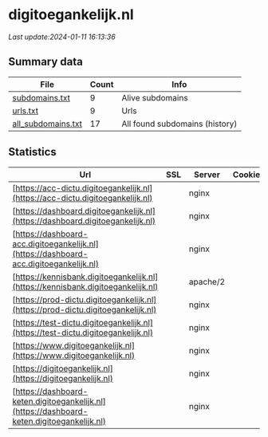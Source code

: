# digitoegankelijk.nl
*Last update:2024-01-11 16:13:36*
## Summary data
| File       | Count | Info |
|------------|-------|------|
|[subdomains.txt](/data/digitoegankelijk/subdomains.txt)|9|Alive subdomains|
|[urls.txt](/data/digitoegankelijk/urls.txt)|9|Urls|
|[all_subdomains.txt](/data/digitoegankelijk/all_subdomains.txt)|17|All found subdomains (history)|
## Statistics
| Url | SSL | Server | Cookie | HSTS | CSP | XFO | XXP | RP | Tech |
|------------|-------|------|------|------|------|------|------|------|------|
|[https://acc-dictu.digitoegankelijk.nl](https://acc-dictu.digitoegankelijk.nl)| |nginx| | | | | |:white_check_mark: | |Basic Nginx| |
|[https://dashboard.digitoegankelijk.nl](https://dashboard.digitoegankelijk.nl)| |nginx| |:white_check_mark: | |:warning: |:white_check_mark: | |:white_check_mark: | |:white_check_mark: | |HSTS Nginx Stimulus| |
|[https://dashboard-acc.digitoegankelijk.nl](https://dashboard-acc.digitoegankelijk.nl)| |nginx| |:white_check_mark: | |:warning: |:white_check_mark: | |:white_check_mark: | |:white_check_mark: | |Basic HSTS Nginx| |
|[https://kennisbank.digitoegankelijk.nl](https://kennisbank.digitoegankelijk.nl)| |apache/2| |:white_check_mark: | | | | |:white_check_mark: | |Apache HTTP Server:2...| |
|[https://prod-dictu.digitoegankelijk.nl](https://prod-dictu.digitoegankelijk.nl)| |nginx| |:white_check_mark: | | | | |:white_check_mark: | |Basic HSTS Nginx| |
|[https://test-dictu.digitoegankelijk.nl](https://test-dictu.digitoegankelijk.nl)| |nginx| | | | | |:white_check_mark: | |Basic Nginx| |
|[https://www.digitoegankelijk.nl](https://www.digitoegankelijk.nl)| |nginx| |:white_check_mark: | | |:white_check_mark: | |:white_check_mark: | |:white_check_mark: | |Drupal:10 HSTS Nginx...| |
|[https://digitoegankelijk.nl](https://digitoegankelijk.nl)| |nginx| |:white_check_mark: | | |:white_check_mark: | |:white_check_mark: | |:white_check_mark: | |Drupal:10 HSTS Nginx...| |
|[https://dashboard-keten.digitoegankelijk.nl](https://dashboard-keten.digitoegankelijk.nl)| |nginx| |:white_check_mark: | |:warning: |:white_check_mark: | |:white_check_mark: | |:white_check_mark: | |Basic HSTS Nginx| |